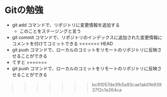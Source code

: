 # Gitの勉強
- git add コマンドで、リポジトリに変更情報を追加する
    - このことをステージングと言う
- git commit コマンドで、リポジトリのインデックスに追加された変更情報にコメントを付けてコミットできる
<<<<<<< HEAD
- git push コマンドで、ローカルのコミットをリモートのリポジトリに反映させることができる
- てすと
=======
- git push コマンドで、ローカルのコミットをリモートのリポジトリに反映させることができる
>>>>>>> bc91057de3fb5a93cae1ab0fe93937f2c1e264ca
